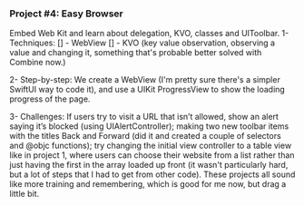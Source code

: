 ### Project #4: Easy Browser
Embed Web Kit and learn about delegation, KVO, classes and UIToolbar.
1- Techniques:
[] - WebView
[] - KVO (key value observation, observing a value and changing it, something that's probable better solved with Combine now.)

2- Step-by-step:
We create a WebView (I'm pretty sure there's a simpler SwiftUI way to code it), and use a UIKit ProgressView to show the loading progress of the page.

3- Challenges:
If users try to visit a URL that isn’t allowed, show an alert saying it’s blocked (using UIAlertController); making two new toolbar items with the titles Back and Forward (did it and created a couple of selectors and @objc functions); try changing the initial view controller to a table view like in project 1, where users can choose their website from a list rather than just having the first in the array loaded up front (it wasn't particularly hard, but a lot of steps that I had to get from other code). These projects all sound like more training and remembering, which is good for me now, but drag a little bit.
